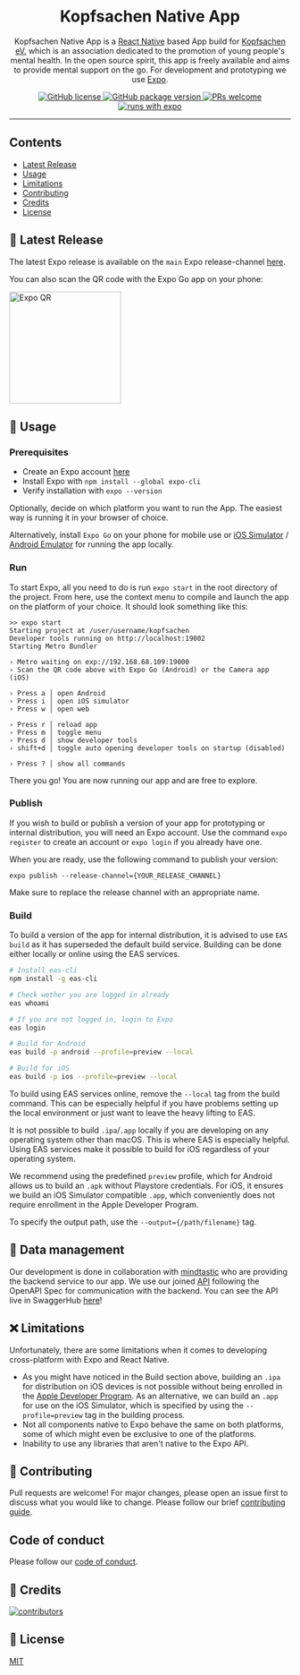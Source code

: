 <h1 align="center"> Kopfsachen Native App </h1>

<p align="center">
Kopfsachen Native App is a <a href="https://reactnative.dev">React Native</a> based App build for <a href="https://www.kopfsachen.org">Kopfsachen eV.</a> which is an association dedicated to the promotion of young people's mental health.
In the open source spirit, this app is freely available and aims to provide mental support on the go. For development and prototyping we use <a href="https://expo.dev">Expo</a>.
</p>

<p align="center">
  <a href="LICENSE.md">
    <img alt="GitHub license" src="https://img.shields.io/badge/license-MIT-brightgreen">
  </a>
  <a href="https://github.com/ProgPrak-Native-App/react-native-app/releases">
    <img alt="GitHub package version" src="https://img.shields.io/badge/version-v0.1.0-orange">
  </a>
  <a href="https://github.com/ProgPrak-Native-App/react-native-app/compare">
    <img src="https://img.shields.io/badge/PRs-welcome-brightgreen.svg" alt="PRs welcome">
  </a>
  <a href="https://expo.dev">
    <img alt="runs with expo" src="https://img.shields.io/badge/Runs%20with%20Expo-000.svg?style=flat&logo=EXPO&labelColor=ffffff&logoColor=000">
  </a>
</p>

---
## Contents
- [Latest Release](#-latest-release)
- [Usage](#-usage)
- [Limitations](#-limitations)
- [Contributing](#-contributing)
- [Credits](#-credits)
- [License](#-license)

## 🎉 Latest Release
The latest Expo release is available on the `main` Expo release-channel [here](https://expo.dev/@progprak_kopfsachen/kopfsachen?release-channel=main).

You can also scan the QR code with the Expo Go app on your phone:

<img alt="Expo QR" src="https://qr.expo.dev/eas-update?projectId=2ed357a3-8d38-431d-bfaa-a6ed64e89caf&channel=main&runtimeVersion=exposdk:46.0.0&appScheme=exp" width="200" height="200">

## 🚀 Usage
### Prerequisites
- Create an Expo account [here](http://expo.dev/signup)
- Install Expo with `npm install --global expo-cli`
- Verify installation with `expo --version`

Optionally, decide on which platform you want to run the App. The easiest way is running it in your browser of choice.

Alternatively, install `Expo Go` on your phone for mobile use or [iOS Simulator](https://docs.expo.dev/workflow/ios-simulator/) / [Android Emulator](https://docs.expo.dev/workflow/android-studio-emulator/) for running the app locally.

### Run
To start Expo, all you need to do is run `expo start` in the root directory of the project. From here, use the context menu to compile and launch the app on the platform of your choice.
It should look something like this:

```
>> expo start
Starting project at /user/username/kopfsachen
Developer tools running on http://localhost:19002
Starting Metro Bundler

› Metro waiting on exp://192.168.68.109:19000
› Scan the QR code above with Expo Go (Android) or the Camera app (iOS)

› Press a │ open Android
› Press i │ open iOS simulator
› Press w │ open web

› Press r │ reload app
› Press m │ toggle menu
› Press d │ show developer tools
› shift+d │ toggle auto opening developer tools on startup (disabled)

› Press ? │ show all commands
```
There you go! You are now running our app and are free to explore.

### Publish
If you wish to build or publish a version of your app for prototyping or internal distribution, you will need an Expo account.
Use the command `expo register` to create an account or `expo login` if you already have one.

When you are ready, use the following command to publish your version:

`expo publish --release-channel={YOUR_RELEASE_CHANNEL}`

Make sure to replace the release channel with an appropriate name.

### Build
To build a version of the app for internal distribution, it is advised to use `EAS build` as it has superseded the default build service. Building can be done either locally or online using the EAS services.

```bash
# Install eas-cli
npm install -g eas-cli

# Check wether you are logged in already
eas whoami

# If you are not logged in, login to Expo
eas login

# Build for Android
eas build -p android --profile=preview --local

# Build for iOS
eas build -p ios --profile=preview --local
```

To build using EAS services online, remove the `--local` tag from the build command.
This can be especially helpful if you have problems setting up the local environment or just want to leave the heavy lifting to EAS.

It is not possible to build `.ipa`/`.app` locally if you are developing on any operating system other than macOS. This is where EAS is especially helpful. Using EAS services make it possible to build for iOS regardless of your operating system.

We recommend using the predefined `preview` profile, which for Android allows us to build an `.apk` without Playstore credentials.
For iOS, it ensures we build an iOS Simulator compatible `.app`, which conveniently does not require enrollment in the Apple Developer Program.

To specify the output path, use the `--output={/path/filename}` tag.

## 📡 Data management
Our development is done in collaboration with [mindtastic](https://github.com/mindtastic) who are providing the backend service to our app.
We use our joined [API](https://github.com/kopfsachen-dev/api) following the OpenAPI Spec for communication with the backend.
You can see the API live in SwaggerHub [here](https://app.swaggerhub.com/apis/kopfsachen/kopfsachen/0.1)!

## ❌ Limitations

Unfortunately, there are some limitations when it comes to developing cross-platform with Expo and React Native.
- As you might have noticed in the Build section above, building an `.ipa` for distribution on iOS devices is not possible without being enrolled in the [Apple Developer Program](https://developer.apple.com/programs/enroll/). As an alternative, we can build an `.app` for use on the iOS Simulator, which is specified by using the `--profile=preview` tag in the building process.
- Not all components native to Expo behave the same on both platforms, some of which might even be exclusive to one of the platforms.
- Inability to use any libraries that aren't native to the Expo API.

## 👏 Contributing
Pull requests are welcome! For major changes, please open an issue first to discuss what you would like to change. Please follow our brief [contributing guide](CONTRIBUTING.md).

## Code of conduct
Please follow our [code of conduct](CODE_OF_CONDUCT.md).

## 💙 Credits
<a href="https://github.com/ProgPrak-Native-App/react-native-app/graphs/contributors">
  <img src="https://contrib.rocks/image?repo=ProgPrak-Native-App/react-native-app"  alt="contributors"/>
</a>

## 📄 License
[MIT](LICENSE.md)
